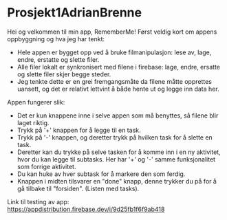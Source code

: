 # Prosjekt1AdrianBrenne

Hei og velkommen til min app, RememberMe!
Først veldig kort om appens oppbyggning og hva jeg har tenkt:
- Hele appen er bygget opp ved å bruke filmanipulasjon: lese av, lage, endre, erstatte og slette filer. 
- Alle filer lokalt er synkronisert med filene i firebase: lage, endre, ersatte og slette filer skjer begge steder.
- Jeg tenkte dette er en grei fremgangsmåte da filene måtte opprettes uansett, og det er relativt lettvint å både hente ut og legge inn data her. 

Appen fungerer slik:
- Det er kun knappene inne i selve appen som må benyttes, så filene blir laget riktig. 
- Trykk på '+' knappen for å legge til en task. 
- Trykk på '-' knappen, og deretter trykk på hvilken task for å slette en task. 
- Deretter kan du trykke på selve tasken for å komme inn i en ny aktivitet, hvor du kan legge til subtasks. Her har '+' og '-' samme funksjonalitet som forrige aktivitet. 
- Du kan huke av hver subtask for å markere den som ferdig. 
- Knappen i midten tilsvarer en "done" knapp, denne trykker du på for å gå tilbake til "forsiden". (Listen med tasks). 

Link til testing av app: 
https://appdistribution.firebase.dev/i/9d25fb1f6f9ab418


